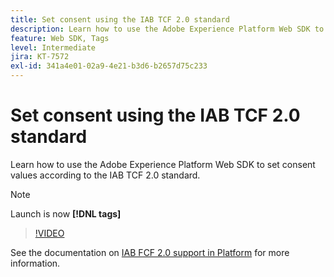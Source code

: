 ```yaml
---
title: Set consent using the IAB TCF 2.0 standard
description: Learn how to use the Adobe Experience Platform Web SDK to set consent values according to the IAB TCF 2.0 standard.
feature: Web SDK, Tags
level: Intermediate
jira: KT-7572
exl-id: 341a4e01-02a9-4e21-b3d6-b2657d75c233
---
```

# Set consent using the IAB TCF 2.0 standard

Learn how to use the Adobe Experience Platform Web SDK to set consent values according to the IAB TCF 2.0 standard.

>[!NOTE]
>
> Launch is now **[!DNL tags]**

>[!VIDEO](https://video.tv.adobe.com/v/332695/?quality=12&learn=on)

See the documentation on [IAB FCF 2.0 support in Platform](https://experienceleague.adobe.com/docs/experience-platform/landing/governance-privacy-security/consent/iab/overview.html) for more information.

